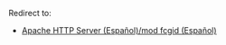 Redirect to:

*   [Apache HTTP Server (Español)/mod fcgid (Español)](/index.php/Apache_HTTP_Server_(Espa%C3%B1ol)/mod_fcgid_(Espa%C3%B1ol) "Apache HTTP Server (Español)/mod fcgid (Español)")